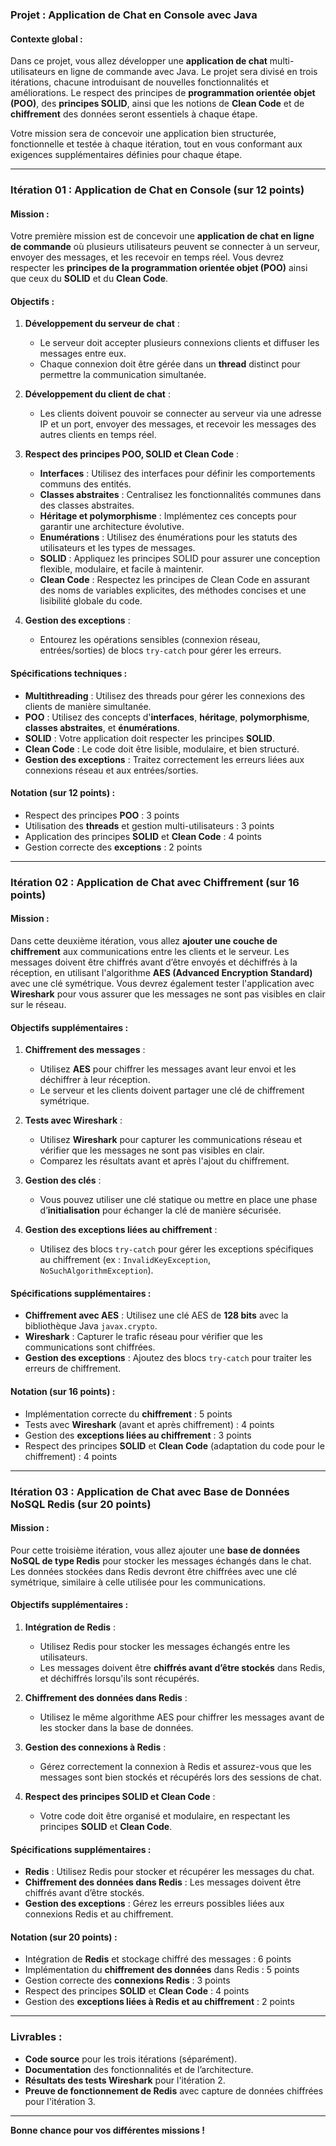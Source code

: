 ### Projet : Application de Chat en Console avec Java

#### Contexte global :
Dans ce projet, vous allez développer une **application de chat** multi-utilisateurs en ligne de commande avec Java. Le projet sera divisé en trois itérations, chacune introduisant de nouvelles fonctionnalités et améliorations. Le respect des principes de **programmation orientée objet (POO)**, des **principes SOLID**, ainsi que les notions de **Clean Code** et de **chiffrement** des données seront essentiels à chaque étape.

Votre mission sera de concevoir une application bien structurée, fonctionnelle et testée à chaque itération, tout en vous conformant aux exigences supplémentaires définies pour chaque étape.

---

### **Itération 01 : Application de Chat en Console (sur 12 points)**

#### Mission :
Votre première mission est de concevoir une **application de chat en ligne de commande** où plusieurs utilisateurs peuvent se connecter à un serveur, envoyer des messages, et les recevoir en temps réel. Vous devrez respecter les **principes de la programmation orientée objet (POO)** ainsi que ceux du **SOLID** et du **Clean Code**.

#### Objectifs :
1. **Développement du serveur de chat** :
   - Le serveur doit accepter plusieurs connexions clients et diffuser les messages entre eux.
   - Chaque connexion doit être gérée dans un **thread** distinct pour permettre la communication simultanée.
   
2. **Développement du client de chat** :
   - Les clients doivent pouvoir se connecter au serveur via une adresse IP et un port, envoyer des messages, et recevoir les messages des autres clients en temps réel.

3. **Respect des principes POO, SOLID et Clean Code** :
   - **Interfaces** : Utilisez des interfaces pour définir les comportements communs des entités.
   - **Classes abstraites** : Centralisez les fonctionnalités communes dans des classes abstraites.
   - **Héritage et polymorphisme** : Implémentez ces concepts pour garantir une architecture évolutive.
   - **Enumérations** : Utilisez des énumérations pour les statuts des utilisateurs et les types de messages.
   - **SOLID** : Appliquez les principes SOLID pour assurer une conception flexible, modulaire, et facile à maintenir.
   - **Clean Code** : Respectez les principes de Clean Code en assurant des noms de variables explicites, des méthodes concises et une lisibilité globale du code.

4. **Gestion des exceptions** :
   - Entourez les opérations sensibles (connexion réseau, entrées/sorties) de blocs `try-catch` pour gérer les erreurs.

#### Spécifications techniques :
- **Multithreading** : Utilisez des threads pour gérer les connexions des clients de manière simultanée.
- **POO** : Utilisez des concepts d'**interfaces**, **héritage**, **polymorphisme**, **classes abstraites**, et **énumérations**.
- **SOLID** : Votre application doit respecter les principes **SOLID**.
- **Clean Code** : Le code doit être lisible, modulaire, et bien structuré.
- **Gestion des exceptions** : Traitez correctement les erreurs liées aux connexions réseau et aux entrées/sorties.

#### Notation (sur 12 points) :
- Respect des principes **POO** : 3 points
- Utilisation des **threads** et gestion multi-utilisateurs : 3 points
- Application des principes **SOLID** et **Clean Code** : 4 points
- Gestion correcte des **exceptions** : 2 points

---

### **Itération 02 : Application de Chat avec Chiffrement (sur 16 points)**

#### Mission :
Dans cette deuxième itération, vous allez **ajouter une couche de chiffrement** aux communications entre les clients et le serveur. Les messages doivent être chiffrés avant d’être envoyés et déchiffrés à la réception, en utilisant l'algorithme **AES (Advanced Encryption Standard)** avec une clé symétrique. Vous devrez également tester l'application avec **Wireshark** pour vous assurer que les messages ne sont pas visibles en clair sur le réseau.

#### Objectifs supplémentaires :
1. **Chiffrement des messages** :
   - Utilisez **AES** pour chiffrer les messages avant leur envoi et les déchiffrer à leur réception.
   - Le serveur et les clients doivent partager une clé de chiffrement symétrique.
   
2. **Tests avec Wireshark** :
   - Utilisez **Wireshark** pour capturer les communications réseau et vérifier que les messages ne sont pas visibles en clair.
   - Comparez les résultats avant et après l'ajout du chiffrement.

3. **Gestion des clés** :
   - Vous pouvez utiliser une clé statique ou mettre en place une phase d’**initialisation** pour échanger la clé de manière sécurisée.

4. **Gestion des exceptions liées au chiffrement** :
   - Utilisez des blocs `try-catch` pour gérer les exceptions spécifiques au chiffrement (ex : `InvalidKeyException`, `NoSuchAlgorithmException`).

#### Spécifications supplémentaires :
- **Chiffrement avec AES** : Utilisez une clé AES de **128 bits** avec la bibliothèque Java `javax.crypto`.
- **Wireshark** : Capturer le trafic réseau pour vérifier que les communications sont chiffrées.
- **Gestion des exceptions** : Ajoutez des blocs `try-catch` pour traiter les erreurs de chiffrement.

#### Notation (sur 16 points) :
- Implémentation correcte du **chiffrement** : 5 points
- Tests avec **Wireshark** (avant et après chiffrement) : 4 points
- Gestion des **exceptions liées au chiffrement** : 3 points
- Respect des principes **SOLID** et **Clean Code** (adaptation du code pour le chiffrement) : 4 points

---

### **Itération 03 : Application de Chat avec Base de Données NoSQL Redis (sur 20 points)**

#### Mission :
Pour cette troisième itération, vous allez ajouter une **base de données NoSQL de type Redis** pour stocker les messages échangés dans le chat. Les données stockées dans Redis devront être chiffrées avec une clé symétrique, similaire à celle utilisée pour les communications.

#### Objectifs supplémentaires :
1. **Intégration de Redis** :
   - Utilisez Redis pour stocker les messages échangés entre les utilisateurs.
   - Les messages doivent être **chiffrés avant d’être stockés** dans Redis, et déchiffrés lorsqu'ils sont récupérés.

2. **Chiffrement des données dans Redis** :
   - Utilisez le même algorithme AES pour chiffrer les messages avant de les stocker dans la base de données.
   
3. **Gestion des connexions à Redis** :
   - Gérez correctement la connexion à Redis et assurez-vous que les messages sont bien stockés et récupérés lors des sessions de chat.

4. **Respect des principes SOLID et Clean Code** :
   - Votre code doit être organisé et modulaire, en respectant les principes **SOLID** et **Clean Code**.

#### Spécifications supplémentaires :
- **Redis** : Utilisez Redis pour stocker et récupérer les messages du chat.
- **Chiffrement des données dans Redis** : Les messages doivent être chiffrés avant d’être stockés.
- **Gestion des exceptions** : Gérez les erreurs possibles liées aux connexions Redis et au chiffrement.

#### Notation (sur 20 points) :
- Intégration de **Redis** et stockage chiffré des messages : 6 points
- Implémentation du **chiffrement des données** dans Redis : 5 points
- Gestion correcte des **connexions Redis** : 3 points
- Respect des principes **SOLID** et **Clean Code** : 4 points
- Gestion des **exceptions liées à Redis et au chiffrement** : 2 points

---

### Livrables :
- **Code source** pour les trois itérations (séparément).
- **Documentation** des fonctionnalités et de l’architecture.
- **Résultats des tests Wireshark** pour l'itération 2.
- **Preuve de fonctionnement de Redis** avec capture de données chiffrées pour l'itération 3.

---

**Bonne chance pour vos différentes missions !**
